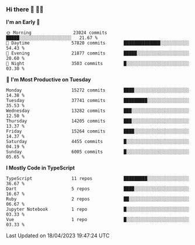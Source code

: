 ### Hi there 👋 🧑‍💻



<!--START_SECTION:waka-->
**I'm an Early 🐤** 

```text
🌞 Morning                23024 commits       █████░░░░░░░░░░░░░░░░░░░░   21.67 % 
🌆 Daytime                57820 commits       ██████████████░░░░░░░░░░░   54.43 % 
🌃 Evening                21877 commits       █████░░░░░░░░░░░░░░░░░░░░   20.60 % 
🌙 Night                  3503 commits        █░░░░░░░░░░░░░░░░░░░░░░░░   03.30 % 
```
📅 **I'm Most Productive on Tuesday** 

```text
Monday                   15272 commits       ████░░░░░░░░░░░░░░░░░░░░░   14.38 % 
Tuesday                  37741 commits       █████████░░░░░░░░░░░░░░░░   35.53 % 
Wednesday                13282 commits       ███░░░░░░░░░░░░░░░░░░░░░░   12.50 % 
Thursday                 14205 commits       ███░░░░░░░░░░░░░░░░░░░░░░   13.37 % 
Friday                   15264 commits       ████░░░░░░░░░░░░░░░░░░░░░   14.37 % 
Saturday                 4455 commits        █░░░░░░░░░░░░░░░░░░░░░░░░   04.19 % 
Sunday                   6005 commits        █░░░░░░░░░░░░░░░░░░░░░░░░   05.65 % 
```


**I Mostly Code in TypeScript** 

```text
TypeScript               11 repos            █████████░░░░░░░░░░░░░░░░   36.67 % 
Dart                     5 repos             ████░░░░░░░░░░░░░░░░░░░░░   16.67 % 
Ruby                     2 repos             ██░░░░░░░░░░░░░░░░░░░░░░░   06.67 % 
Jupyter Notebook         1 repo              █░░░░░░░░░░░░░░░░░░░░░░░░   03.33 % 
Vue                      1 repo              █░░░░░░░░░░░░░░░░░░░░░░░░   03.33 % 
```




 Last Updated on 18/04/2023 19:47:24 UTC
<!--END_SECTION:waka-->


